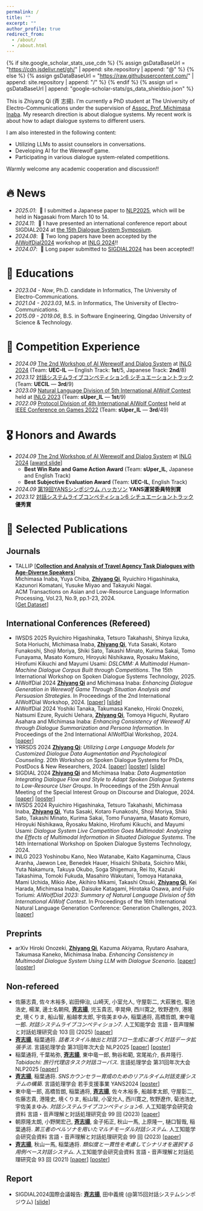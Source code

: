 ```yaml
---
permalink: /
title: ""
excerpt: ""
author_profile: true
redirect_from: 
  - /about/
  - /about.html
---
```


{% if site.google_scholar_stats_use_cdn %}
{% assign gsDataBaseUrl = "https://cdn.jsdelivr.net/gh/" | append: site.repository | append: "@" %}
{% else %}
{% assign gsDataBaseUrl = "https://raw.githubusercontent.com/" | append: site.repository | append: "/" %}
{% endif %}
{% assign url = gsDataBaseUrl | append: "google-scholar-stats/gs_data_shieldsio.json" %}

<span class='anchor' id='about-me'></span>

This is Zhiyang Qi (斉 志揚). I’m currently a PhD student at The University of Electro-Communications under the supervision of <a href='https://www.inaba.aix.uec.ac.jp/'>Assoc. Prof. Michimasa Inaba</a>. My research direction is about dialogue systems. My recent work is about how to adapt dialogue systems to different users.

I am also interested in the following content:
- Utilizing LLMs to assist counselors in conversations.
- Developing AI for the Werewolf game.
- Participating in various dialogue system-related competitions.

Warmly welcome any academic cooperation and discussion!!


# 🔥 News
- *2025.01*: &nbsp;📑 I submitted a Japanese paper to <a href='https://anlp.jp/nlp2025/index.html'>NLP2025</a>, which will be held in Nagasaki from March 10 to 14.
- *2024.11*: &nbsp;📖 I have presented an international conference report about SIGDIAL2024 at <a href='https://ai-gakkai.or.jp/sig-slud/sig-announce/102th-sig.html'>the 15th Dialogue System Symposium</a>.
- *2024.08*: &nbsp;📑 Two long papers have been accepted by the <a href='https://sites.google.com/view/aiwolfdial2024-inlg'>AIWolfDial2024</a> workshop at <a href='https://inlg2024.github.io/'>INLG 2024</a>!!
- *2024.07*: &nbsp;📑 Long paper submitted to <a href='https://2024.sigdial.org/'>SIGDIAL2024</a> has been accepted!!


# 📖 Educations
- *2023.04 - Now*, Ph.D. candidate in Informatics, The University of Electro-Communications.
- *2021.04 - 2023.03*, M.S. in Informatics, The University of Electro-Communications.
- *2015.09 - 2019.06*, B.S. in Software Engineering, Qingdao University of Science & Technology.


# 🤖 Competition Experience
- *2024.09* <a href='https://sites.google.com/view/aiwolfdial2024-inlg/home?authuser=0'>The 2nd Workshop of AI Werewolf and Dialog System</a> at <a href='https://2024.inlgmeeting.org/'>INLG 2024</a> (Team: **UEC-IL** — English Track: **1st**/5, Japanese Track: **2nd**/8)
- *2023.12* <a href='https://sites.google.com/view/dslc6/%E3%83%9B%E3%83%BC%E3%83%A0?authuser=0'>対話システムライブコンペティション6 シチュエーショントラック</a> (Team: **UECIL** — **3rd**/9)
- *2023.09* <a href='https://sigdialinlg2023.github.io/paper_inlg136.html'>Natural Language Division of 5th International AIWolf Contest</a> held at <a href='https://sigdialinlg2023.github.io/index.html'>INLG 2023</a> (Team: **sUper_IL** — **1st**/9)
- *2022.09* <a href='https://aiwolf.org/en/4th-international-aiwolf-contest'>Protocol Division of 4th International AIWolf Contest</a> held at <a href='https://ieee-cog.org/2022/'>IEEE Conference on Games 2022</a> (Team: **sUper_IL** — **3rd**/49)


# 🎖 Honors and Awards
- *2024.09* <a href='https://sites.google.com/view/aiwolfdial2024-inlg/home?authuser=0'>The 2nd Workshop of AI Werewolf and Dialog System</a> at <a href='https://2024.inlgmeeting.org/'>INLG 2024</a> [<a href='https://drive.google.com/file/d/1wS4MQE86pC1TBvj_RyqKtbFEZQX5_Fa9/view?usp=sharing'>award slide</a>]
  - **Best Win Rate and Game Action Award** (Team: **sUper_IL**, Japanese and English Track) 
  - **Best Subjective Evaluation Award** (Team: **UEC-IL**, English Track)
- *2024.09* <a href='https://yans.anlp.jp/entry/award'>第19回YANSシンポジウム ハッカソン</a> **YANS運営委員特別賞**
- *2023.12* <a href='https://sites.google.com/view/dslc6/%E3%83%9B%E3%83%BC%E3%83%A0?authuser=0'>対話システムライブコンペティション6 シチュエーショントラック</a> **優秀賞**


# 📝 Selected Publications 
## Journals
- <span class="trans-tag">TALLIP</span> [<a href='https://dl.acm.org/doi/10.1145/3675166'>__Collection and Analysis of Travel Agency Task Dialogues with Age-Diverse Speakers__</a>] <br> Michimasa Inaba, Yuya Chiba, __<u>Zhiyang Qi</u>__, Ryuichiro Higashinaka, Kazunori Komatani, Yusuke Miyao and Takayuki Nagai. <br> ACM Transactions on Asian and Low-Resource Language Information Processing, Vol.23, No.9, pp.1-23, 2024. <br> [<a href='https://www.nii.ac.jp/dsc/idr/rdata/Tabidachi/'>Get Dataset</a>]

## International Conferences (Refereed)
- <span class="conference-tag">IWSDS 2025</span> Ryuichiro Higashinaka, Tetsuro Takahashi, Shinya Iizuka, Sota Horiuchi, Michimasa Inaba, __<u>Zhiyang Qi</u>__, Yuta Sasaki, Kotaro Funakoshi, Shoji Moriya, Shiki Sato, Takashi Minato, Kurima Sakai, Tomo Funayama, Masato Komuro, Hiroyuki Nishikawa, Ryosaku Makino, Hirofumi Kikuchi and Mayumi Usami: *DSLCMM: A Multimodal Human-Machine Dialogue Corpus Built through Competitions*. The 15th International Workshop on Spoken Dialogue Systems Technology, 2025.
- <span class="conference-tag">AIWolfDial 2024</span> __<u>Zhiyang Qi</u>__ and Michimasa Inaba: *Enhancing Dialogue Generation in Werewolf Game Through Situation Analysis and Persuasion Strategies*. In Proceedings of the 2nd International AIWolfDial Workshop, 2024. [<a href='https://aclanthology.org/2024.aiwolfdial-1.4/'>paper</a>] [<a href='https://drive.google.com/file/d/1QYSwLrkMKP8lTyjzcPYeh3czGmW-yivQ/view?usp=sharing'>slide</a>]
- <span class="conference-tag">AIWolfDial 2024</span> Yoshiki Tanaka, Takumasa Kaneko, Hiroki Onozeki, Natsumi Ezure, Ryuichi Uehara, __<u>Zhiyang Qi</u>__, Tomoya Higuchi, Ryutaro Asahara and Michimasa Inaba: *Enhancing Consistency of Werewolf AI through Dialogue Summarization and Persona Information*. In Proceedings of the 2nd International AIWolfDial Workshop, 2024. [<a href='https://aclanthology.org/2024.aiwolfdial-1.6/'>paper</a>]
- <span class="conference-tag">YRRSDS 2024</span> __<u>Zhiyang Qi</u>__: *Utilizing Large Language Models for Customized Dialogue Data Augmentation and Psychological Counseling*. 20th Workshop on Spoken Dialogue Systems for PhDs, PostDocs & New Researchers, 2024. [<a href='https://aclanthology.org/2024.yrrsds-1.31/'>paper</a>] [<a href='https://drive.google.com/file/d/1uNAxZaqd_8imwa0JA-H0XxytL5vroM0-/view?usp=sharing'>poster</a>] [<a href='https://drive.google.com/file/d/1Zcm-j5TGwv65eiGtSkXFYr-jrb2Zcwon/view?usp=sharing'>slide</a>]
- <span class="conference-tag">SIGDIAL 2024</span> __<u>Zhiyang Qi</u>__ and Michimasa Inaba: *Data Augmentation Integrating Dialogue Flow and Style to Adapt Spoken Dialogue Systems to Low-Resource User Groups*. In Proceedings of the 25th Annual Meeting of the Special Interest Group on Discourse and Dialogue, 2024. [<a href='https://aclanthology.org/2024.sigdial-1.14/'>paper</a>] [<a href='https://drive.google.com/file/d/1FcA4EpQM34VKkMPgnPNCFe8RYZoKYIEj/view?usp=sharing'>poster</a>]
- <span class="conference-tag">IWSDS 2024</span> Ryuichiro Higashinaka, Tetsuro Takahashi, Michimasa Inaba, __<u>Zhiyang Qi</u>__, Yuta Sasaki, Kotaro Funakoshi, Shoji Moriya, Shiki Sato, Takashi Minato, Kurima Sakai, Tomo Funayama, Masato Komuro, Hiroyuki Nishikawa, Ryosaku Makino, Hirofumi Kikuchi, and Mayumi Usami: *Dialogue System Live Competition Goes Multimodal: Analyzing the Effects of Multimodal Information in Situated Dialogue Systems*. The 14th International Workshop on Spoken Dialogue Systems Technology, 2024.
- <span class="conference-tag">INLG 2023</span> Yoshinobu Kano, Neo Watanabe, Kaito Kagaminuma, Claus Aranha, Jaewon Lee, Benedek Hauer, Hisaichi Shibata, Soichiro Miki, Yuta Nakamura, Takuya Okubo, Soga Shigemura, Rei Ito, Kazuki Takashima, Tomoki Fukuda, Masahiro Wakutani, Tomoya Hatanaka, Mami Uchida, Mikio Abe, Akihiro Mikami, Takashi Otsuki, __<u>Zhiyang Qi</u>__, Kei Harada, Michimasa Inaba, Daisuke Katagami, Hirotaka Osawa, and Fujio Toriumi: *AIWolfDial 2023: Summary of Natural Language Division of 5th International AIWolf Contest*. In Proceedings of the 16th International Natural Language Generation Conference: Generation Challenges, 2023. [<a href='https://aclanthology.org/2023.inlg-genchal.13/'>paper</a>]

## Preprints
- <span class="preprint-tag">arXiv</span> Hiroki Onozeki, __<u>Zhiyang Qi</u>__, Kazuma Akiyama, Ryutaro Asahara, Takumasa Kaneko, Michimasa Inaba. *Enhancing Consistency in Multimodal Dialogue System Using LLM with Dialogue Scenario*. [<a href='https://arxiv.org/abs/2312.12808'>paper</a>] [<a href='https://drive.google.com/file/d/1v5mO5TTRWfBMRbpSTR9MA_w02SK9_6Ww/view?usp=sharing'>poster</a>]

## Non-refereed
- 佐藤志貴, 佐々木裕多, 岩田伸治, 山崎天, 小室允人, 守屋彰二, 大萩雅也, 菊池浩史, 楊潔, 邊土名朝飛, __<u>斉志揚</u>__, 児玉貴志, 李晃伸, 西川寛之, 牧野遼作, 港隆史, 境くりま, 船山智, 船越孝太郎, 宇佐美まゆみ, 稲葉通将, 高橋哲朗, 東中竜一郎. *対話システムライブコンペティション7*. 人工知能学会 言語・音声理解と対話処理研究会 103 回 (2025) [<a href='https://www.jstage.jst.go.jp/article/jsaislud/103/0/103_01/_article/-char/ja'>paper</a>]
- __<u>斉志揚</u>__, 稲葉通将. *話者スタイル抽出と対話フロー生成に基づく対話データ拡張手法*. 言語処理学会 第31回年次大会 NLP2025 [<a href='https://www.anlp.jp/proceedings/annual_meeting/2025/pdf_dir/Q4-22.pdf'>paper</a>] [<a href='https://drive.google.com/file/d/19DFyfXqyeomyYMF3Q8Y6oOYCK41jPfKM/view?usp=sharing'>poster</a>]
- 稲葉通将, 千葉祐弥, __<u>斉志揚</u>__, 東中竜一郎, 駒谷和範, 宮尾祐介, 長井隆行. *Tabidachi: 旅行代理店タスク対話コーパス*. 言語処理学会 第31回年次大会 NLP2025 [<a href='https://www.anlp.jp/proceedings/annual_meeting/2025/pdf_dir/Q1-18.pdf'>paper</a>]
- __<u>斉志揚</u>__, 稲葉通将. *SNSカウンセラー育成のためのリアルタイム対話支援システムの構築*. 言語処理学会 若手支援事業 YANS2024 [<a href='https://drive.google.com/file/d/1-7R4kM3t884XIddrhVO_7LMw1OPjoviC/view?usp=sharing'>poster</a>]
- 東中竜一郎, 高橋哲朗, 稲葉通将, __<u>斉志揚</u>__, 佐々木裕多, 船越孝太郎, 守屋彰二, 佐藤志貴, 港隆史, 境くりま, 船山智, 小室允人, 西川寛之, 牧野遼作, 菊池浩史, 宇佐美まゆみ. *対話システムライブコンペティション6*. 人工知能学会研究会資料 言語・音声理解と対話処理研究会 99 回 (2023) [<a href='https://www.jstage.jst.go.jp/article/jsaislud/99/0/99_84/_article/-char/ja'>paper</a>]
- 朝原隆太朗, 小野関宏己, __<u>斉志揚</u>__, 金子拓正, 秋山一馬, 上原隆一, 樋口智哉, 稲葉通将. *第三者のペルソナを用いたマルチモーダル対話システム*. 人工知能学会研究会資料 言語・音声理解と対話処理研究会 99 回 (2023) [<a href='https://www.jstage.jst.go.jp/article/jsaislud/99/0/99_90/_article/-char/ja/'>paper</a>]
- __<u>斉志揚</u>__, 秋山一馬, 稲葉通将. *類似度と一貫性を考慮してシナリオを選択する用例ベース対話システム*. 人工知能学会研究会資料 言語・音声理解と対話処理研究会 93 回 (2021) [<a href='https://drive.google.com/file/d/1O1sexfcbNkgnLrRU4cLLgMfWxzazYt7B/view?usp=sharing'>paper</a>] [<a href='https://drive.google.com/file/d/1gk9ViMbh4UL7Nvrg4a8tMxMcsfyNA6Yx/view?usp=sharing'>poster</a>]

## Report
- SIGDIAL2024国際会議報告: __<u>斉志揚</u>__, 田中義規 (@第15回対話システムシンポジウム) [<a href='https://drive.google.com/file/d/1ulfCyzeBtLTF8jeZnrZSTCIOZO5pOOyI/view?usp=sharing'>slide</a>]
